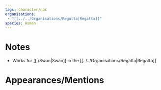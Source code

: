 ```yaml
---
tags: character/npc
organisations:
 - "[[../../Organisations/Regatta|Regatta]]"
species: Human
---
```

# Notes
- Works for [[./Swan|Swan]] in the [[../../Organisations/Regatta|Regatta]]
# Appearances/Mentions

